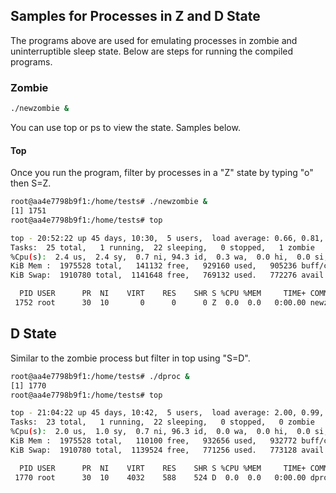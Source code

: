 ## Samples for Processes in Z and D State

The programs above are used for emulating processes in zombie and uninterruptible sleep state.  Below are steps for running the compiled programs.

### Zombie

```bash
./newzombie &
```

You can use top or ps to view the state.  Samples below.

#### Top

Once you run the program, filter by processes in a "Z" state by typing "o" then S=Z.

```bash
root@aa4e7798b9f1:/home/tests# ./newzombie &
[1] 1751
root@aa4e7798b9f1:/home/tests# top

top - 20:52:22 up 45 days, 10:30,  5 users,  load average: 0.66, 0.81, 0.88
Tasks:  25 total,   1 running,  22 sleeping,   0 stopped,   1 zombie
%Cpu(s):  2.4 us,  2.4 sy,  0.7 ni, 94.3 id,  0.3 wa,  0.0 hi,  0.0 si,  0.0 st
KiB Mem :  1975528 total,   141132 free,   929160 used,   905236 buff/cache
KiB Swap:  1910780 total,  1141648 free,   769132 used.   772276 avail Mem

  PID USER      PR  NI    VIRT    RES    SHR S %CPU %MEM     TIME+ COMMAND
 1752 root      30  10       0      0      0 Z  0.0  0.0   0:00.00 newzombie
```

## D State

Similar to the zombie process but filter in top using "S=D".
```bash
root@aa4e7798b9f1:/home/tests# ./dproc &
[1] 1770
root@aa4e7798b9f1:/home/tests# top

top - 21:04:22 up 45 days, 10:42,  5 users,  load average: 2.00, 0.99, 0.85
Tasks:  23 total,   1 running,  22 sleeping,   0 stopped,   0 zombie
%Cpu(s):  2.0 us,  1.0 sy,  0.7 ni, 96.3 id,  0.0 wa,  0.0 hi,  0.0 si,  0.0 st
KiB Mem :  1975528 total,   110100 free,   932656 used,   932772 buff/cache
KiB Swap:  1910780 total,  1139524 free,   771256 used.   773128 avail Mem

  PID USER      PR  NI    VIRT    RES    SHR S %CPU %MEM     TIME+ COMMAND
 1770 root      30  10    4032    588    524 D  0.0  0.0   0:00.00 dproc
```

